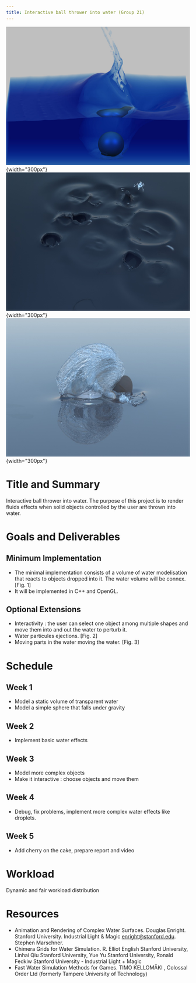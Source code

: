 ```yaml
---
title: Interactive ball thrower into water (Group 21)
---
```


![Fig. 1](images/thrown-ball-into-water-tank.png){width="300px"}
![Fig. 2](images/droplets.png){width="300px"}
![Fig. 3](images/helice.png){width="300px"}

# Title and Summary

Interactive ball thrower into water. The purpose of this project is to render fluids effects when solid objects controlled by the user are thrown into water.

# Goals and Deliverables
## Minimum Implementation

- The minimal implementation consists of a volume of water modelisation that reacts to objects dropped into it. The water volume will be connex. [Fig. 1]
- It will be implemented in C++ and OpenGL.

## Optional Extensions
- Interactivity : the user can select one object among multiple shapes and move them into and out the water to perturb it.
- Water particules ejections. [Fig. 2]
- Moving parts in the water moving the water. [Fig. 3]


# Schedule
## Week 1
- Model a static volume of transparent water
- Model a simple sphere that falls under gravity

## Week 2
- Implement basic water effects

## Week 3
- Model more complex objects
- Make it interactive : choose objects and move them

## Week 4
- Debug, fix problems, implement more complex water effects like droplets.

## Week 5
- Add cherry on the cake, prepare report and video

# Workload
Dynamic and fair workload distribution

# Resources
- Animation and Rendering of Complex Water Surfaces. Douglas Enright. Stanford University. Industrial Light & Magic enright@stanford.edu. Stephen Marschner.
- Chimera Grids for Water Simulation. R. Elliot English Stanford University, Linhai Qiu Stanford University, Yue Yu Stanford University, Ronald Fedkiw Stanford University - Industrial Light + Magic
- Fast Water Simulation Methods for Games. TIMO KELLOMÄKI , Colossal Order Ltd (formerly Tampere University of Technology)
